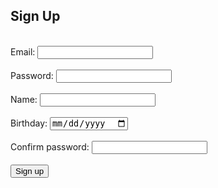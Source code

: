 
## Sign Up
<br>

<form action="javascript:signup()">
    Email: <input type="email" id="email" required>
    <br>
    <br>
    Password: <input type="password" id="password" required>
    <br>
    <br>
    Name: <input type="text" id="name" required>
    <br>
    <br>
    Birthday: <input type="date" id="dob" required>
    <br>
    <br>
    Confirm password: <input type="password" id="password2" required>
    <br>
    <br>
    <button>Sign up</button>
    <br>
</form>

<br>
<br>

<div id="nameMsg"></div>
<div id="passwordMsg"></div>
<div id="successMsg" class="test"></div>

<style>
    p {
        text-align: left !important;
    }
</style>



<script>

    var today = new Date().toISOString().split('T')[0];
    document.getElementById("dob").setAttribute('max', today);

    function signup() {

        document.getElementById("passwordMsg").innerHTML = ""; 

        var password = document.getElementById("password").value;
        var password2 = document.getElementById("password2").value;

        console.log(password);
        console.log(password2);

        if (password == password2) {
            console.log("Match");
            createUser(password); 
        } else {
            console.log("No match"); 

            var p = document.createElement("p");
            var msg = document.createTextNode("Passwords do not match. Please try again"); 
            p.appendChild(msg); 
            document.getElementById("passwordMsg").appendChild(p); 
        }

    }

    function createUser(password) {

        var baseurl = "https://crimebusters.tk"

        /*************************************************
         * THIS IS PROBABLY NOT NEEDED
        // Comment out next line for local testing
        //var  baseurl = "http://localhost:8085"
        **************************************************/


        // Authenticate endpoint
        const login_url = baseurl + '/api/person/post';

        // Set body to include login data
        /*
        const body = {
            email: document.getElementById("email").value,
            password: document.getElementById("password").value,
        };
        */
        const body = {
            email: document.getElementById("email").value,
            password: password,
            name: document.getElementById("name").value,
            dob: document.getElementById("dob").value,
            personrole: [{"email": document.getElementById("email").value, "role": "user"}],
        };

       

        // Set Headers to support cross origin
        //IMPORTANT!!!!!!! TO SUCCESSFULLY POST, YOU NEED TO REMOVE
        // credentials:'include'
        const requestOptions = {
            method: 'POST',
            mode: 'cors', // no-cors, *cors, same-origin
            cache: 'no-cache', // *default, no-cache, reload, force-cache, only-if-cached
            //credentials: 'include', // include, *same-origin, omit
            body: JSON.stringify(body),
            headers: {
                "content-type": "application/json"
            },
        };

        // Fetch JWT
        /*
        fetch(login_url, requestOptions);
        */

        // Fetch JWT
            fetch(login_url, requestOptions)
            .then(response => {
                // trap error response from Web API
                if (!response.ok) {
                    const errorMsg = 'Login error: ' + response.status;
                    console.log(errorMsg);

                    if (response.status == 400) {
                        console.log("Name format incorrect");
                        var p = document.createElement("p");
                        var msg = document.createTextNode("Please enter your full name."); 
                        p.appendChild(msg); 
                        document.getElementById("nameMsg").appendChild(p); 
                    }
                
                    return;
                }

                console.log("User successfully created");

                var p = document.createElement("p");
                p.appendChild(document.createTextNode("User successfully created!")); 
                document.getElementById("successMsg").appendChild(p);

                var a = document.createElement('a');
                var loginLink = document.createTextNode("Go back to login");
                a.appendChild(loginLink);
                a.href = "{{ site.baseurl }}/login";
                document.getElementById("successMsg").appendChild(a);

                // Success!!!
                // Redirect to Database location
                //window.location.href = "https://lwu1822.github.io/crimebustersrevival/homepage";
                //window.location.href = "{{ site.baseurl }}/homepage";
            })

    }


      
</script>